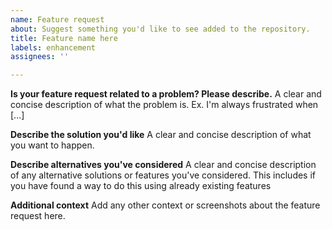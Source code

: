 ```yaml
---
name: Feature request
about: Suggest something you'd like to see added to the repository.
title: Feature name here
labels: enhancement
assignees: ''

---
```


**Is your feature request related to a problem? Please describe.**
A clear and concise description of what the problem is. Ex. I'm always frustrated when [...]

**Describe the solution you'd like**
A clear and concise description of what you want to happen.

**Describe alternatives you've considered**
A clear and concise description of any alternative solutions or features you've considered.
This includes if you have found a way to do this using already existing features

**Additional context**
Add any other context or screenshots about the feature request here.
